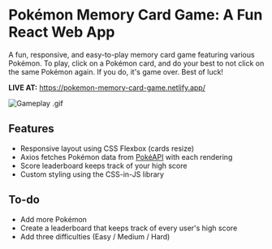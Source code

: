 # Pokémon Memory Card Game: A Fun React Web App

A fun, responsive, and easy-to-play memory card game featuring various Pokémon. To play, click on a Pokémon card, and do your best to not click on the same Pokémon again. If you do, it's game over. Best of luck!

**LIVE AT:** https://pokemon-memory-card-game.netlify.app/

![Gameplay .gif](https://i.gyazo.com/a443dfedf77d78afeadc24ac67b41195.gif)

## Features

* Responsive layout using CSS Flexbox (cards resize)
* Axios fetches Pokémon data from [PokéAPI](https://pokeapi.co/) with each rendering
* Score leaderboard keeps track of your high score
* Custom styling using the CSS-in-JS library

## To-do

* Add more Pokémon
* Create a leaderboard that keeps track of every user's high score
* Add three difficulties (Easy / Medium / Hard)

